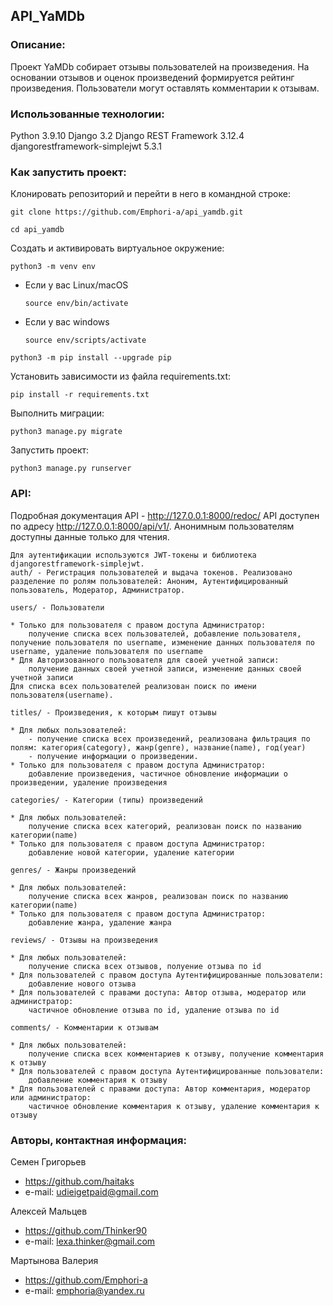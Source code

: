 ## API_YaMDb

### Описание:

Проект YaMDb собирает отзывы пользователей на произведения. На основании отзывов и оценок произведений формируется рейтинг произведения. Пользователи могут оставлять комментарии к отзывам.

### Использованные технологии:

Python 3.9.10
Django 3.2
Django REST Framework 3.12.4
djangorestframework-simplejwt 5.3.1


### Как запустить проект:

Клонировать репозиторий и перейти в него в командной строке:

```
git clone https://github.com/Emphori-a/api_yamdb.git
```

```
cd api_yamdb
```

Cоздать и активировать виртуальное окружение:

```
python3 -m venv env
```

* Если у вас Linux/macOS

    ```
    source env/bin/activate
    ```

* Если у вас windows

    ```
    source env/scripts/activate
    ```

```
python3 -m pip install --upgrade pip
```

Установить зависимости из файла requirements.txt:

```
pip install -r requirements.txt
```

Выполнить миграции:

```
python3 manage.py migrate
```

Запустить проект:

```
python3 manage.py runserver
```

### API:

Подробная документация API - http://127.0.0.1:8000/redoc/
API доступен по адресу http://127.0.0.1:8000/api/v1/.
Анонимным пользователям доступны данные только для чтения.

```
Для аутентификации используются JWT-токены и библиотека djangorestframework-simplejwt.
auth/ - Регистрация пользователей и выдача токенов. Реализовано разделение по ролям пользователей: Аноним, Аутентифицированный пользователь, Модератор, Администратор.
```

```
users/ - Пользователи

* Только для пользователя с правом доступа Администратор:
    получение списка всех пользователей, добавление пользователя, получение пользователя по username, изменение данных пользователя по username, удаление пользователя по username
* Для Авторизованного пользователя для своей учетной записи:
    получение данных своей учетной записи, изменение данных своей учетной записи
Для списка всех пользователей реализован поиск по имени пользователя(username).
```

```
titles/ - Произведения, к которым пишут отзывы

* Для любых пользователей:
    - получение списка всех произведений, реализована фильтрация по полям: категория(category), жанр(genre), название(name), год(year)
    - получение информации о произведении.
* Только для пользователя с правом доступа Администратор:
    добавление произведения, частичное обновление информации о произведении, удаление произведения 
```

```
categories/ - Категории (типы) произведений

* Для любых пользователей:
    получение списка всех категорий, реализован поиск по названию категории(name)
* Только для пользователя с правом доступа Администратор:
    добавление новой категории, удаление категории
```

```
genres/ - Жанры произведений

* Для любых пользователей:
    получение списка всех жанров, реализован поиск по названию категории(name)
* Только для пользователя с правом доступа Администратор:
    добавление жанра, удаление жанра
```

```
reviews/ - Отзывы на произведения

* Для любых пользователей:
    получение списка всех отзывов, полуение отзыва по id
* Для пользователей с правом доступа Аутентифицированные пользователи:
    добавление нового отзыва
* Для пользователей с правами доступа: Автор отзыва, модератор или администратор:
    частичное обновление отзыва по id, удаление отзыва по id
```

```
comments/ - Комментарии к отзывам

* Для любых пользователей:
    получение списка всех комментариев к отзыву, получение комментария к отзыву
* Для пользователей с правом доступа Аутентифицированные пользователи:
    добавление комментария к отзыву
* Для пользователей с правами доступа: Автор комментария, модератор или администратор:
    частичное обновление комментария к отзыву, удаление комментария к отзыву
```

### Авторы, контактная информация:

Семен Григорьев
* https://github.com/haitaks
* e-mail: udieigetpaid@gmail.com

Алексей Мальцев
* https://github.com/Thinker90
* e-mail: lexa.thinker@gmail.com

Мартынова Валерия
* https://github.com/Emphori-a
* e-mail: emphoria@yandex.ru

